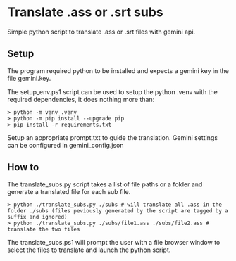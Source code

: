 # Translate .ass or .srt subs

Simple python script to translate .ass or .srt files with gemini api.

## Setup

The program required python to be installed and expects a gemini key in the file gemini.key.

The setup_env.ps1 script can be used to setup the python .venv with the required dependencies, it does nothing more than:

```console
> python -m venv .venv
> python -m pip install --upgrade pip
> pip install -r requirements.txt
```

Setup an appropriate prompt.txt to guide the translation.
Gemini settings can be configured in gemini_config.json

## How to

The translate_subs.py script takes a list of file paths or a folder and generate a translated file for each sub file.

```console
> python ./translate_subs.py ./subs # will translate all .ass in the folder ./subs (files peviously generated by the script are tagged by a suffix and ignored)
> python ./translate_subs.py ./subs/file1.ass ./subs/file2.ass # translate the two files
```

The translate_subs.ps1 will prompt the user with a file browser window to select the files to translate and launch the python script.

